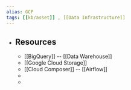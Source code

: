 ```yaml
---
alias: GCP
tags: [[kb/asset]] , [[Data Infrastructure]] 
---
```


- ## Resources
	- [[BigQuery]] -- [[Data Warehouse]]
	- [[Google Cloud Storage]]
	- [[Cloud Composer]] -- [[Airflow]]
	-
	-